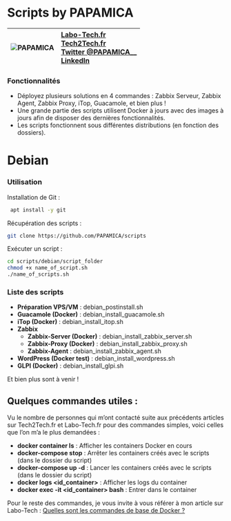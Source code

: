 
# Scripts by PAPAMICA
|  ![PAPAMICA](https://zupimages.net/up/20/04/7vtd.png) |  [Labo-Tech.fr](https://labo-tech.fr/)<br/> [Tech2Tech.fr](https://www.tech2tech.fr/) <br/> [Twitter @PAPAMICA__](https://twitter.com/PAPAMICA__) <br/> [LinkedIn](https://www.linkedin.com/in/mickael-asseline/)<br/> |
|:--------:| :-------------|

### Fonctionnalités

- Déployez plusieurs solutions en 4 commandes : Zabbix Serveur, Zabbix Agent, Zabbix Proxy, iTop, Guacamole, et bien plus !
- Une grande partie des scripts utilisent Docker à jours avec des images à jours afin de disposer des dernières fonctionnalités.
- Les scripts fonctionnent sous différentes distributions (en fonction des dossiers).

# Debian

### Utilisation
Installation de Git :
```bash
 apt install -y git
```

Récupération des scripts :
```bash
git clone https://github.com/PAPAMICA/scripts
```


Exécuter un script :
```bash
cd scripts/debian/script_folder
chmod +x name_of_script.sh
./name_of_scripts.sh
```

### Liste des scripts

+ **Préparation VPS/VM** : debian_postinstall.sh
+ **Guacamole (Docker)** : debian_install_guacamole.sh
+ **iTop (Docker)** : debian_install_itop.sh
+ **Zabbix**
    + **Zabbix-Server (Docker)** : debian_install_zabbix_server.sh
    + **Zabbix-Proxy (Docker)** : debian_install_zabbix_proxy.sh
    + **Zabbix-Agent** : debian_install_zabbix_agent.sh
+ **WordPress (Docker test)** : debian_install_wordpress.sh
+ **GLPI (Docker)** : debian_install_glpi.sh
     
Et bien plus sont à venir !
    
## Quelques commandes utiles :

Vu le nombre de personnes qui m’ont contacté suite aux précédents articles sur Tech2Tech.fr et Labo-Tech.fr  pour des commandes simples, voici celles que l’on m’a le plus demandées :

-   **docker container ls** : Afficher les containers Docker en cours
-   **docker-compose stop** : Arrêter les containers créés avec le scripts (dans le dossier du script)
- **docker-compose up -d** : Lancer les containers créés avec le scripts (dans le dossier du script)
-   **docker logs <id_container>** : Afficher les logs du container
-   **docker exec -it <id_container> bash** : Entrer dans le container 

Pour le reste des commandes, je vous invite à vous référer à mon article sur Labo-Tech :  [Quelles sont les commandes de base de Docker ?](https://labo-tech.fr/base-de-connaissance/quelles-sont-les-commandes-de-base-de-docker/)
